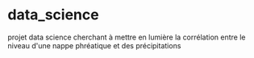 # data_science
projet data science cherchant à mettre en lumière la corrélation entre le niveau d'une nappe phréatique et des précipitations
